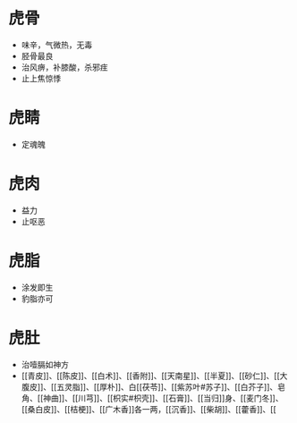 # 虎骨
- 味辛，气微热，无毒
- 胫骨最良
- 治风痹，补膝酸，杀邪疰
- 止上焦惊悸
# 虎睛
- 定魂魄
# 虎肉
- 益力
- 止呕恶
# 虎脂
- 涂发即生
- 豹脂亦可
# 虎肚
- 治噎膈如神方
- [[青皮]]、[[陈皮]]、[[白术]]、[[香附]]、[[天南星]]、[[半夏]]、[[砂仁]]、[[大腹皮]]、[[五灵脂]]、[[厚朴]]、白[[茯苓]]、[[紫苏叶#苏子]]、[[白芥子]]、皂角、[[神曲]]、[[川芎]]、[[枳实#枳壳]]、[[石膏]]、[[当归]]身、[[麦门冬]]、[[桑白皮]]、[[桔梗]]、[[广木香]]各一两，[[沉香]]、[[柴胡]]、[[藿香]]、[[